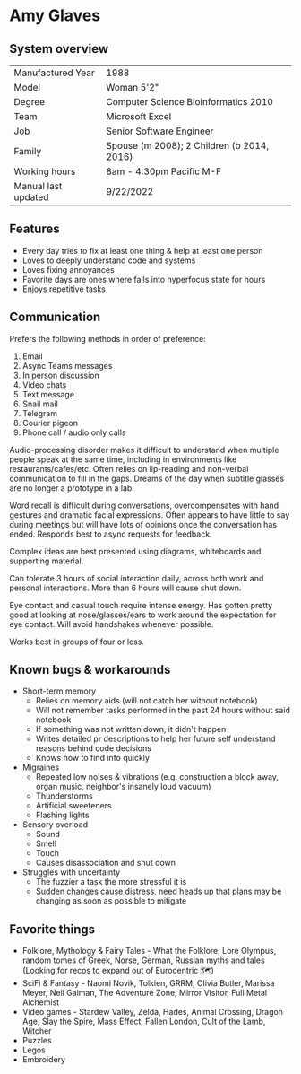 # Amy Glaves

## System overview
<table>
  <tr><td>Manufactured Year</td><td>1988</td></tr>
  <tr><td>Model</td><td>Woman 5'2"</td></tr>
  <tr><td>Degree</td><td>Computer Science Bioinformatics 2010</td></tr>
  <tr><td>Team</td><td>Microsoft Excel</td></tr>
  <tr><td>Job</td><td>Senior Software Engineer</td></tr>
  <tr><td>Family</td><td>Spouse (m 2008); 2 Children (b 2014, 2016)</td></tr>
  <tr><td>Working hours</td><td>8am - 4:30pm Pacific M-F</td></tr>
  <tr><td>Manual last updated</td><td>9/22/2022</td></tr>
</table>

## Features
- Every day tries to fix at least one thing & help at least one person
- Loves to deeply understand code and systems
- Loves fixing annoyances
- Favorite days are ones where falls into hyperfocus state for hours
- Enjoys repetitive tasks

## Communication
Prefers the following methods in order of preference:
1. Email
2. Async Teams messages
3. In person discussion
4. Video chats
5. Text message
6. Snail mail
8. Telegram
9. Courier pigeon
10. Phone call / audio only calls

Audio-processing disorder makes it difficult to understand when multiple people speak at the same time, including in environments like restaurants/cafes/etc. Often relies on lip-reading and non-verbal communication to fill in the gaps.  Dreams of the day when subtitle glasses are no longer a prototype in a lab.

Word recall is difficult during conversations, overcompensates with hand gestures and dramatic facial expressions. Often appears to have little to say during meetings but will have lots of opinions once the conversation has ended. Responds best to async requests for feedback.

Complex ideas are best presented using diagrams, whiteboards and supporting material.

Can tolerate 3 hours of social interaction daily, across both work and personal interactions. More than 6 hours will cause shut down.

Eye contact and casual touch require intense energy. Has gotten pretty good at looking at nose/glasses/ears to work around the expectation for eye contact. Will avoid handshakes whenever possible.

Works best in groups of four or less.

## Known bugs & workarounds
- Short-term memory
  - Relies on memory aids (will not catch her without notebook)
  - Will not remember tasks performed in the past 24 hours without said notebook
  - If something was not written down, it didn't happen
  - Writes detailed pr descriptions to help her future self understand reasons behind code decisions
  - Knows how to find info quickly
- Migraines
  - Repeated low noises & vibrations (e.g. construction a block away, organ music, neighbor's insanely loud vacuum)
  - Thunderstorms
  - Artificial sweeteners
  - Flashing lights
- Sensory overload
  - Sound
  - Smell
  - Touch
  - Causes disassociation and shut down
- Struggles with uncertainty
  - The fuzzier a task the more stressful it is
  - Sudden changes cause distress, need heads up that plans may be changing as soon as possible to mitigate

## Favorite things
- Folklore, Mythology & Fairy Tales - What the Folklore, Lore Olympus, random tomes of Greek, Norse, German, Russian myths and tales (Looking for recos to expand out of Eurocentric 🗺️)
- SciFi & Fantasy - Naomi Novik, Tolkien, GRRM, Olivia Butler, Marissa Meyer, Neil Gaiman, The Adventure Zone, Mirror Visitor, Full Metal Alchemist
- Video games - Stardew Valley, Zelda, Hades, Animal Crossing, Dragon Age, Slay the Spire, Mass Effect, Fallen London, Cult of the Lamb, Witcher
- Puzzles
- Legos
- Embroidery

